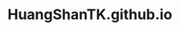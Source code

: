 # HuangShanTK.github.io
<script>

var _hmt = _hmt || [];

(function() {

  var hm = document.createElement("script");

  hm.src = "https://hm.baidu.com/hm.js?9697a942ab3102d4cb97990d90ab88e1";

  var s = document.getElementsByTagName("script")[0]; 

  s.parentNode.insertBefore(hm, s);

})();

</script>
